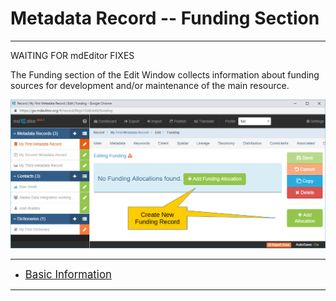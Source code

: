 # Metadata Record -- Funding Section
---

WAITING FOR mdEditor FIXES

The <span class="md-section">Funding</span> section of the <span class="md-window">Edit Window</span> collects information about funding sources for development and/or maintenance of the main resource.  

![Funding Section with no Allocations Defined](/assets/reference/edit-objects/metadata/funding/funding-start.png)


---

 * [<span class="md-panel" style="font-size: larger">Basic Information</span>](basicInfo-panel.md)

---
